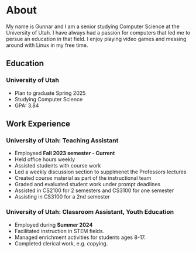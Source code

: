 # About

My name is Gunnar and I am a senior studying Computer Science at the University
of Utah. I have always had a passion for computers that led me to persue an
education in that field. I enjoy playing video games and messing around with
Linux in my free time.

## Education

### University of Utah

- Plan to graduate Spring 2025
- Studying Computer Science
- GPA: 3.84

## Work Experience

### University of Utah: Teaching Assistant

- Employeed **Fall 2023 semester - Current**
- Held office hours weekly
- Assisted students with course work
- Led a weekly discussion section to supplmenet the Professors lectures
- Created course material as part of the instructional team
- Graded and evaluated student work under prompt deadlines
- Assisted in CS2100 for 2 semesters and CS3100 for one semester
- Assisting in CS3100 for a 2nd semester

### University of Utah: Classroom Assistant, Youth Education

- Employed during **Summer 2024**
- Facilitated instruction in STEM fields.
- Managed enrichment activities for students ages 8-17.
- Completed clerical work, e.g. copying.
